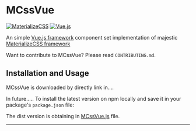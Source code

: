 MCssVue
=======

[![MaterializeCSS](https://materializecss.com/res/materialize.svg)](https://materializecss.com/)
[![Vue.js](https://avatars3.githubusercontent.com/u/6128107?s=200&v=4)](https://vuejs.org/)

An simple [Vue.js framework](https://vuejs.org/) component set implementation of majestic 
[MaterializeCSS framework](https://materializecss.com/)

Want to contribute to MCssVue? Please read `CONTRIBUTING.md`.

Installation and Usage
----------------------

MCssVue is downloaded by directly link in....

In future.....
To install the latest version on npm locally and save it in your package's `package.json` file:

The dist version is obtaining in [MCssVue.js](https://github.com/rfdouro/mcssvue/blob/master/public_html/dist/resources/components/MCssVue.js) file.

----------------------

